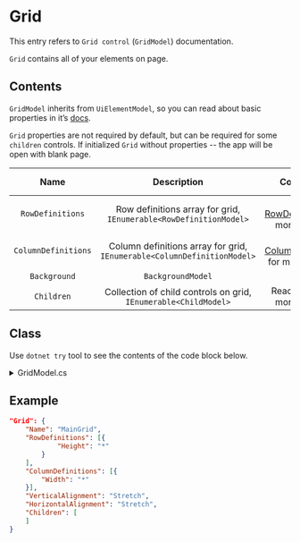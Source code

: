 # Grid

This entry refers to `Grid control` (`GridModel`) documentation.

`Grid` contains all of your elements on page.

## Contents

`GridModel` inherits from `UiElementModel`, so you can read about basic properties in it’s [docs](UiElement.md).

`Grid` properties are not required by default, but can be required for some `children` controls. If initialized `Grid` without properties -- the app will be open with blank page.

|        Name         |                         Description                          |                           Comment                            | Default value | Example |
| :-----------------: | :----------------------------------------------------------: | :----------------------------------------------------------: | :-----------: | :-----: |
|  `RowDefinitions`   | Row definitions array for grid, `IEnumerable<RowDefinitionModel>` |   Read [RowDefinition](RowDefinition.md) for more details    |  Empty list   |         |
| `ColumnDefinitions` | Column definitions array for grid, `IEnumerable<ColumnDefinitionModel>` | Read [ColumnDefinition](ColumnDefinition.md) for more details |  Empty list   |         |
|    `Background`     |                      `BackgroundModel`                       |                             WIP                              |      WIP      |   WIP   |
|     `Children`      | Collection of child controls on grid, `IEnumerable<ChildModel>` |           Read [Child](Child.md) for more details            |               |         |

## Class

Use `dotnet try` tool to see the contents of the code block below.

<details>
  <summary>GridModel.cs</summary>

``` cs --source-file ../Models/UiElementModels/GridModel.cs --project ../Jaml.Wpf.csproj

```

</details>

## Example

```json
"Grid": {
    "Name": "MainGrid",
    "RowDefinitions": [{
            "Height": "*"
        }
    ],
    "ColumnDefinitions": [{
        "Width": "*"
    }],
    "VerticalAlignment": "Stretch",
    "HorizontalAlignment": "Stretch",
    "Children": [
    ]
}
```